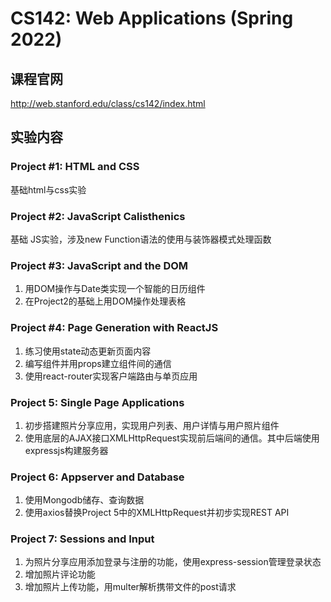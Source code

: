 # CS142: Web Applications (Spring 2022)

## 课程官网

http://web.stanford.edu/class/cs142/index.html

## 实验内容

### Project #1: HTML and CSS

基础html与css实验  

### Project #2: JavaScript Calisthenics

基础 JS实验，涉及new Function语法的使用与装饰器模式处理函数  

### Project #3: JavaScript and the DOM

1. 用DOM操作与Date类实现一个智能的日历组件  
2. 在Project2的基础上用DOM操作处理表格  

### Project #4: Page Generation with ReactJS

1. 练习使用state动态更新页面内容
2. 编写组件并用props建立组件间的通信
3. 使用react-router实现客户端路由与单页应用

### Project 5: Single Page Applications

1. 初步搭建照片分享应用，实现用户列表、用户详情与用户照片组件
2. 使用底层的AJAX接口XMLHttpRequest实现前后端间的通信。其中后端使用expressjs构建服务器

### Project 6: Appserver and Database

1. 使用Mongodb储存、查询数据
2. 使用axios替换Project 5中的XMLHttpRequest并初步实现REST API

### Project 7: Sessions and Input

1. 为照片分享应用添加登录与注册的功能，使用express-session管理登录状态
2. 增加照片评论功能
3. 增加照片上传功能，用multer解析携带文件的post请求

